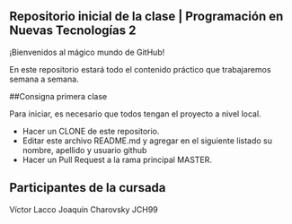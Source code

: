 ## Repositorio inicial de la clase | Programación en Nuevas Tecnologías 2

¡Bienvenidos al mágico mundo de GitHub!

En este repositorio estará todo el contenido práctico que trabajaremos semana a semana.

##Consigna primera clase

Para iniciar, es necesario que todos tengan el proyecto a nivel local.

- Hacer un CLONE de este repositorio.
- Editar este archivo README.md y agregar en el siguiente listado su nombre, apellido y usuario github
- Hacer un Pull Request a la rama principal MASTER.

## Participantes de la cursada
Víctor Lacco
Joaquin Charovsky JCH99
